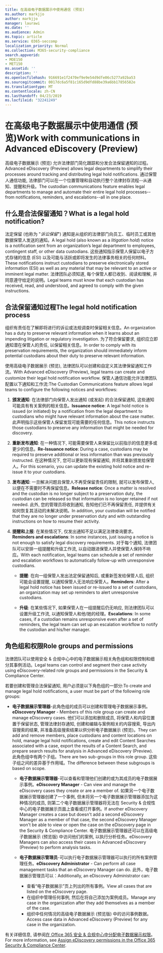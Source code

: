 ```yaml
---
title: 在高级电子数据展示中使用通信 (预览)
ms.author: markjjo
author: markjjo
manager: laurawi
ms.date: ''
ms.audience: Admin
ms.topic: article
ms.service: O365-seccomp
localization_priority: Normal
ms.collection: M365-security-compliance
search.appverid:
- MOE150
- MET150
ms.assetid: ''
description: ''
ms.openlocfilehash: 916691e1f2470ef9e9e54d9dfe06c5277a92ba53
ms.sourcegitcommit: 0017dc6a5f81c165d9dfd88be39a6bb17856582e
ms.translationtype: MT
ms.contentlocale: zh-CN
ms.lasthandoff: 04/23/2019
ms.locfileid: "32241249"
---
```

# <a name="work-with-communications-in-advanced-ediscovery-preview"></a><span data-ttu-id="609a2-102">在高级电子数据展示中使用通信 (预览)</span><span class="sxs-lookup"><span data-stu-id="609a2-102">Work with communications in Advanced eDiscovery (Preview)</span></span>

<span data-ttu-id="609a2-103">高级电子数据展示 (预览) 允许法律部门简化跟踪和分发合法保留通知的过程。</span><span class="sxs-lookup"><span data-stu-id="609a2-103">Advanced eDiscovery (Preview) allows legal departments to simplify their processes around tracking and distributing legal hold notifications.</span></span> <span data-ttu-id="609a2-104">通过保管人通信功能, 法律部门可以在一个位置管理和自动执行整个法律封存流程--从通知、提醒和升级。</span><span class="sxs-lookup"><span data-stu-id="609a2-104">The custodian communications feature enables legal departments to manage and automate their entire legal hold processes--from notifications, reminders, and escalations--all in one place.</span></span>

## <a name="what-is-a-legal-hold-notification"></a><span data-ttu-id="609a2-105">什么是合法保留通知？</span><span class="sxs-lookup"><span data-stu-id="609a2-105">What is a legal hold notification?</span></span>

<span data-ttu-id="609a2-106">法定保留 (也称为 "*诉讼保留*") 通知是从组织的法律部门向员工、临时员工或其他数据保管人发送的通知。</span><span class="sxs-lookup"><span data-stu-id="609a2-106">A legal hold (also known as a *litigation hold*) notice is a notification sent from an organization’s legal department to employees, contingent staff, or other data custodians.</span></span> <span data-ttu-id="609a2-107">这些通知指示保管人保留以电子方式存储的信息 (ESI) 以及可能与活跃或即将发生的法律事务相关的任何材料。</span><span class="sxs-lookup"><span data-stu-id="609a2-107">These notifications instruct custodians to preserve electronically stored information (ESI) as well as any material that may be relevant to an active or imminent legal matter.</span></span> <span data-ttu-id="609a2-108">法律团队必须知道, 每个保管人都已收到、阅读和理解, 并同意遵守给定的说明。</span><span class="sxs-lookup"><span data-stu-id="609a2-108">Legal teams must know that each custodian has received, read, and understood, and agreed to comply with the given instructions.</span></span>

## <a name="the-legal-hold-notification-process"></a><span data-ttu-id="609a2-109">合法保留通知过程</span><span class="sxs-lookup"><span data-stu-id="609a2-109">The legal hold notification process</span></span>

<span data-ttu-id="609a2-110">组织有责任在了解即将进行的诉讼或法规调查时保留相关信息。</span><span class="sxs-lookup"><span data-stu-id="609a2-110">An organization has a duty to preserve relevant information when it learns about an impending litigation or regulatory investigation.</span></span> <span data-ttu-id="609a2-111">为了符合保留要求, 组织应立即通知潜在保管人的责任, 以保留相关信息。</span><span class="sxs-lookup"><span data-stu-id="609a2-111">In order to comply with its preservation requirements, the organization should immediately inform potential custodians about their duty to preserve relevant information.</span></span> 

<span data-ttu-id="609a2-112">使用高级电子数据展示 (预览), 法律团队可以创建和自定义其法律保留通知工作流。</span><span class="sxs-lookup"><span data-stu-id="609a2-112">With Advanced eDiscovery (Preview), legal teams can create and customize their legal hold notification workflow.</span></span> <span data-ttu-id="609a2-113">保管人通信功能允许法律团队配置以下通知和工作流:</span><span class="sxs-lookup"><span data-stu-id="609a2-113">The Custodian Communications feature allows legal teams to configure the following notices and workflows:</span></span>

1. <span data-ttu-id="609a2-114">**颁发通知**: 在法律部门向保管人发出通知 (或发起) 的合法保留通知, 这些通知可能具有有关案例的相关信息。</span><span class="sxs-lookup"><span data-stu-id="609a2-114">**Issuance notice**: A legal hold notice is issued (or initiated) by a notification from the legal department to custodians who might have relevant information about the case matter.</span></span> <span data-ttu-id="609a2-115">此声明指示这些保管人保留发现可能需要的任何信息。</span><span class="sxs-lookup"><span data-stu-id="609a2-115">This notice instructs those custodians to preserve any information that might be needed for discovery.</span></span> 
   
2.  <span data-ttu-id="609a2-116">**重新发布通知**: 在一种情况下, 可能需要保管人来保留比以前指示的信息更多或更少的信息。</span><span class="sxs-lookup"><span data-stu-id="609a2-116">**Re-Issuance notice**: During a case, custodians may be required to preserve additional or less information than was previously instructed.</span></span> <span data-ttu-id="609a2-117">在这种情况下, 您可以更新现有保留通知, 并将其重新颁发给保管人。</span><span class="sxs-lookup"><span data-stu-id="609a2-117">For this scenario, you can update the existing hold notice and re-issue it to your custodians.</span></span>

3.  <span data-ttu-id="609a2-118">**发布通知**: 一旦解决问题且保管人不再受保留责任的限制, 就可以发布保管人, 以便在不需要时不再保留信息。</span><span class="sxs-lookup"><span data-stu-id="609a2-118">**Release notice**: Once a matter is resolved and the custodian is no longer subject to a preservation duty, the custodian can be released so that information is no longer retained if not needed.</span></span> <span data-ttu-id="609a2-119">此外, 您的管理员将收到通知, 告知他们已不再保留责任, 并提供有关如何恢复其活动的未解决说明。</span><span class="sxs-lookup"><span data-stu-id="609a2-119">In addition, your custodian will be notified that they are no longer under preservation duty and with outstanding instructions on how to resume their activity.</span></span>

4. <span data-ttu-id="609a2-120">**提醒和上报**: 在某些情况下, 仅发出通知不足以满足法律查询要求。</span><span class="sxs-lookup"><span data-stu-id="609a2-120">**Reminders and escalations**: In some instances, just issuing a notice is not enough to satisfy legal discovery requirements.</span></span> <span data-ttu-id="609a2-121">对于每个通知, 法律团队可以安排一组提醒和升级工作流, 以自动跟进保管人并使保管人保持不响应。</span><span class="sxs-lookup"><span data-stu-id="609a2-121">With each notification, legal teams can schedule a set of reminder and escalation workflows to automatically follow-up with unresponsive custodians.</span></span>

    - <span data-ttu-id="609a2-122">**提醒**: 在向一组保管人发出法定保留通知后, 或重新签发给保管人后, 组织可能会设置提醒, 以通知保管人无法响应保管人。</span><span class="sxs-lookup"><span data-stu-id="609a2-122">**Reminders**:  After a legal hold notice has been issued or re-issued to a set of custodians, an organization may set up reminders to alert unresponsive custodians.</span></span> 

    - <span data-ttu-id="609a2-123">**升级**: 在某些情况下, 如果保管人在一组提醒后仍无响应, 则法律团队可以设置升级工作流, 以通知保管人和他/她的经理。</span><span class="sxs-lookup"><span data-stu-id="609a2-123">**Escalations**: In some cases, if a custodian remains unresponsive even after a set of reminders, the legal team can set up an escalation workflow to notify the custodian and his/her manager.</span></span>

## <a name="role-groups-and-permissions"></a><span data-ttu-id="609a2-124">角色组和权限</span><span class="sxs-lookup"><span data-stu-id="609a2-124">Role groups and permissions</span></span> 

<span data-ttu-id="609a2-125">法律团队可以使用安全 & 合规中心中的电子数据展示相关角色组和权限控制和细分其事例活动。</span><span class="sxs-lookup"><span data-stu-id="609a2-125">Legal teams can control and segment their case activity using eDiscovery-related role groups and permissions in the Security & Compliance Center.</span></span> 

<span data-ttu-id="609a2-126">若要创建和管理合法保留通知, 用户必须是以下角色组的一部分:</span><span class="sxs-lookup"><span data-stu-id="609a2-126">To create and manage legal hold notifications, a user must be part of the following role groups:</span></span>

- <span data-ttu-id="609a2-127">**电子数据展示管理器**-此角色组的成员可以创建和管理电子数据展示事例。</span><span class="sxs-lookup"><span data-stu-id="609a2-127">**eDiscovery Manager** - Members of this role group can create and manage eDiscovery cases.</span></span> <span data-ttu-id="609a2-128">他们可以添加和删除成员, 将保管人和内容位置置于保留状态, 管理法律封存通知, 创建和编辑与案例相关的内容搜索, 导出内容搜索的结果, 并准备高级搜索结果以供分析电子数据展示 (预览)。</span><span class="sxs-lookup"><span data-stu-id="609a2-128">They can add and remove members, place custodians and content locations on hold, manage legal hold notifications, create and edit Content Searches associated with a case, export the results of a Content Search, and prepare search results for analysis in Advanced eDiscovery (Preview).</span></span> <span data-ttu-id="609a2-129">此角色组中有两个子组。</span><span class="sxs-lookup"><span data-stu-id="609a2-129">There are two sub-groups in this role group.</span></span> <span data-ttu-id="609a2-130">这些子组之间的差异基于作用域。</span><span class="sxs-lookup"><span data-stu-id="609a2-130">The difference between these subgroups is based on scope.</span></span>

  - <span data-ttu-id="609a2-131">**电子数据展示管理器**-可以查看和管理他们创建的或为其成员的电子数据展示事例。</span><span class="sxs-lookup"><span data-stu-id="609a2-131">**eDiscovery Manager** - Can view and manage the eDiscovery cases they create or are a member of.</span></span> <span data-ttu-id="609a2-132">如果另一个电子数据展示管理器创建了一个事例, 但未将另一个电子数据展示管理器添加为这种情况的成员, 则第二个电子数据展示管理器将无法在 Security & 合规性中心的电子数据展示页面上查看或打开事例。</span><span class="sxs-lookup"><span data-stu-id="609a2-132">If another eDiscovery Manager creates a case but doesn't add a second eDiscovery Manager as a member of that case, the second eDiscovery Manager won't be able to view or open the case on the eDiscovery page in the Security & Compliance Center.</span></span> <span data-ttu-id="609a2-133">电子数据展示管理器还可以在高级电子数据展示 (预览版) 中访问他们的案例, 以执行分析任务。</span><span class="sxs-lookup"><span data-stu-id="609a2-133">eDiscovery Managers can also access their cases in Advanced eDiscovery (Preview) to perform analysis tasks.</span></span>

  - <span data-ttu-id="609a2-134">**电子数据展示管理员**-可以执行电子数据展示管理器可以执行的所有案例管理任务。</span><span class="sxs-lookup"><span data-stu-id="609a2-134">**eDiscovery Administrator** - Can perform all case management tasks that an eDiscovery Manager can do.</span></span> <span data-ttu-id="609a2-135">此外，电子数据展示管理员可以：</span><span class="sxs-lookup"><span data-stu-id="609a2-135">Additionally, an eDiscovery Administrator can:</span></span>
    
    - <span data-ttu-id="609a2-136">查看“电子数据展示”页上列出的所有事例。</span><span class="sxs-lookup"><span data-stu-id="609a2-136">View all cases that are listed on the eDiscovery page.</span></span>
    - <span data-ttu-id="609a2-137">在组织中管理任何事例, 然后在将自己添加为案例成员。</span><span class="sxs-lookup"><span data-stu-id="609a2-137">Manage any case in the organization after they add themselves as a member of the case.</span></span>
    - <span data-ttu-id="609a2-138">组织中任何情况的高级电子数据展示 (预览版) 中的访问事例数据。</span><span class="sxs-lookup"><span data-stu-id="609a2-138">Access case data in Advanced eDiscovery (Preview) for any case in the organization.</span></span>

<span data-ttu-id="609a2-139">有关详细信息, 请参阅[在 Office 365 安全 & 合规中心中分配电子数据展示权限](../assign-ediscovery-permissions.md)。</span><span class="sxs-lookup"><span data-stu-id="609a2-139">For more information, see [Assign eDiscovery permissions in the Office 365 Security & Compliance Center](../assign-ediscovery-permissions.md).</span></span>